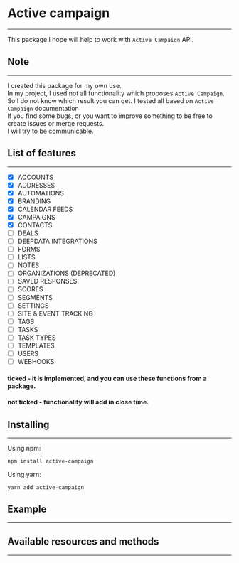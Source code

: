 # Active campaign
* * *

This package I hope will help to work with `Active Campaign` API.

## Note
* * *

I created this package for my own use. \
In my project, I used not all functionality which proposes `Active Campaign`. \
So I do not know which result you can get. I tested all based on `Active Campaign` documentation \
If you find some bugs, or you want to improve something to be free to create issues or merge requests. \
I will try to be communicable.


## List of features
* * *

- [x] ACCOUNTS
- [x] ADDRESSES
- [x] AUTOMATIONS
- [x] BRANDING
- [x] CALENDAR FEEDS
- [x] CAMPAIGNS
- [x] CONTACTS
- [ ] DEALS
- [ ] DEEPDATA INTEGRATIONS
- [ ] FORMS
- [ ] LISTS
- [ ] NOTES
- [ ] ORGANIZATIONS (DEPRECATED)
- [ ] SAVED RESPONSES
- [ ] SCORES
- [ ] SEGMENTS
- [ ] SETTINGS
- [ ] SITE & EVENT TRACKING
- [ ] TAGS
- [ ] TASKS
- [ ] TASK TYPES
- [ ] TEMPLATES
- [ ] USERS
- [ ] WEBHOOKS

#### ticked - it is implemented, and you can use these functions from a package. 
#### not ticked - functionality will add in close time.  

## Installing
* * *

Using npm:
    
    npm install active-campaign


Using yarn:

    yarn add active-campaign

## Example
* * *

## Available resources and methods
***
